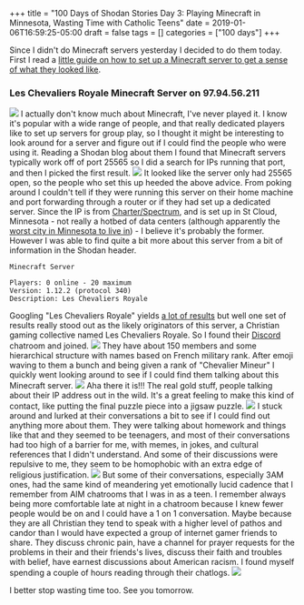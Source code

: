 +++
title = "100 Days of Shodan Stories Day 3: Playing Minecraft in Minnesota, Wasting Time with Catholic Teens"
date = 2019-01-06T16:59:25-05:00
draft = false
tags = []
categories = ["100 days"]
+++

Since I didn't do Minecraft servers yesterday I decided to do them today. First I read a [little guide on how to set up a Minecraft server to get a sense of what they looked like](https://minecraft.gamepedia.com/Tutorials/Setting_up_a_server).

### Les Chevaliers Royale Minecraft Server on 97.94.56.211
![](/images/100Days/Day3/LCR2.png)
I actually don't know much about Minecraft, I've never played it. I know it's popular with a wide range of people, and that really dedicated players like to set up servers for group play, so I thought it might be interesting to look around for a server and figure out if I could find the people who were using it. Reading a Shodan blog about them I found that Minecraft servers typically work off of port 25565 so I did a search for IPs running that port, and then I picked the first result.
![](/images/100Days/Day3/Warning.png)
It looked like the server only had 25565 open, so the people who set this up heeded the above advice. From poking around I couldn't tell if they were running this server on their home machine and port forwarding through a router or if they had set up a dedicated server. Since the IP is from [Charter/Spectrum](https://www.spectrum.com/), and is set up in St Cloud, Minnesota - not really a hotbed of data centers (although apparently the [worst city in Minnesota to live in](https://www.sctimes.com/story/news/local/2018/10/05/fact-check-st-cloud-worst-city-minnesota-usatoday-census-livability/1536172002/)) - I believe it's probably the former. However I was able to find quite a bit more about this server from a bit of information in the Shodan header.
```
Minecraft Server

Players: 0 online - 20 maximum
Version: 1.12.2 (protocol 340)
Description: Les Chevaliers Royale
```
Googling "Les Chevaliers Royale" yields [a lot of results](https://en.wikipedia.org/wiki/Order_of_Saint_Louis) but well one set of results really stood out as the likely originators of this server, a Christian gaming collective named Les Chevaliers Royale. So I found their [Discord](https://discordapp.com/) chatroom and joined.
![](/images/100Days/Day3/Welcome.png)
They have about 150 members and some hierarchical structure with names based on French military rank. After emoji waving to them a bunch  and being given a rank of "Chevalier Mineur" I quickly went looking around to see if I could find them talking about this Minecraft server.
![](/images/100Days/Day3/ServerConfirm.png)
Aha there it is!!! The real gold stuff, people talking about their IP address out in the wild. It's a great feeling to make this kind of contact, like putting the final puzzle piece into a jigsaw puzzle.
![](/images/100Days/Day3/Pray1.png)
I stuck around and lurked at their conversations a bit to see if I could find out anything more about them. They were talking about homework and things like that and they seemed to be teenagers, and most of their conversations had too high of a barrier for me, with memes, in jokes, and cultural references that I didn't understand. And some of their discussions were repulsive to me, they seem to be homophobic with an extra edge of religious justification.
![](/images/100Days/Day3/Meme.png)
But some of their conversations, especially 3AM ones, had the same kind of meandering yet emotionally lucid cadence that I remember from AIM chatrooms that I was in as a teen. I remember always being more comfortable late at night in a chatroom because I knew fewer people would be on and I could have a 1 on 1 conversation. Maybe because they are all Christian they tend to speak with a higher level of pathos and candor than I would have expected a group of internet gamer friends to share. They discuss chronic pain, have a channel for prayer requests for the problems in their and their friends's lives, discuss their faith and troubles with belief, have earnest discussions about American racism. I found myself spending a couple of hours reading through their chatlogs.
![](/images/100Days/Day3/Meander2.png)


I better stop wasting time too. See you tomorrow.
